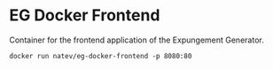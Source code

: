 # EG Docker Frontend

Container for the frontend application of the Expungement Generator.




```
docker run natev/eg-docker-frontend -p 8080:80
```
